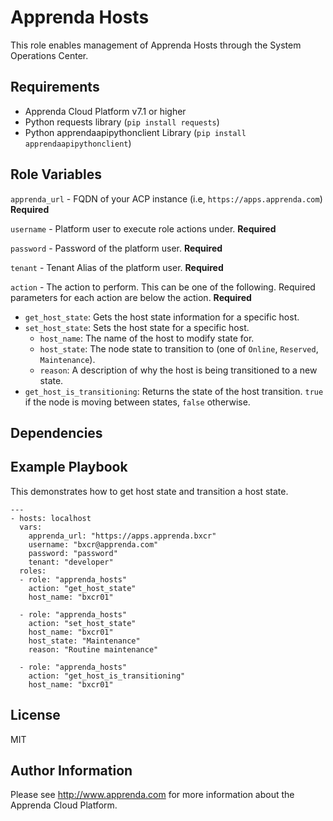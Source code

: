 Apprenda Hosts
=========

This role enables management of Apprenda Hosts through the System Operations Center.

Requirements
------------

* Apprenda Cloud Platform v7.1 or higher
* Python requests library (`pip install requests`)
* Python apprendaapipythonclient Library (`pip install apprendaapipythonclient`)

Role Variables
--------------

`apprenda_url` - FQDN of your ACP instance (i.e, `https://apps.apprenda.com`) **Required**

`username` - Platform user to execute role actions under. **Required**

`password` - Password of the platform user. **Required**

`tenant` - Tenant Alias of the platform user. **Required**

`action` - The action to perform. This can be one of the following. Required parameters for each action are below the action. **Required**
- `get_host_state`: Gets the host state information for a specific host.
- `set_host_state`: Sets the host state for a specific host.
  - `host_name`: The name of the host to modify state for.
  - `host_state`: The node state to transition to (one of `Online`, `Reserved`, `Maintenance`).
  - `reason`: A description of why the host is being transitioned to a new state.
- `get_host_is_transitioning`: Returns the state of the host transition. `true` if the node is moving between states, `false` otherwise.

Dependencies
------------


Example Playbook
----------------

This demonstrates how to get host state and transition a host state.

```
---
- hosts: localhost
  vars:
    apprenda_url: "https://apps.apprenda.bxcr"
    username: "bxcr@apprenda.com"
    password: "password"
    tenant: "developer"
  roles:
  - role: "apprenda_hosts"
    action: "get_host_state"
    host_name: "bxcr01"
  
  - role: "apprenda_hosts"
    action: "set_host_state"
    host_name: "bxcr01"
    host_state: "Maintenance"
    reason: "Routine maintenance"
	
  - role: "apprenda_hosts"
    action: "get_host_is_transitioning"
    host_name: "bxcr01"
```

License
-------

MIT

Author Information
------------------

Please see http://www.apprenda.com for more information about the Apprenda Cloud Platform.
